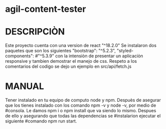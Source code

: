 # agil-content-tester

# DESCRIPCIÒN
Este proyecto cuenta con una version de react "^18.2.0"
Se instalaron dos paquetes que son los siguientes "bootstrap": "^5.2.3", "styled-components":  #"^5.3.9" con la intensiòn de presentar un aplicaciòn responsive y tambien demostrar el manejo de css.
Respeto a los comentarios del codigo se dejo un ejemplo en src/api/fetch.js

# MANUAL
Tener instalado en tu equipo de computo node y npm.
Despuès de asegurar que los tienes instalado con los comando npm -v y node -v, por medio de #consola.
Le damos npm i o npm install que va siendo lo mismo.
Despues de ello y asegurando que todas las dependencias se #instalarion ejecutar el siguiente #comando npm run start.
